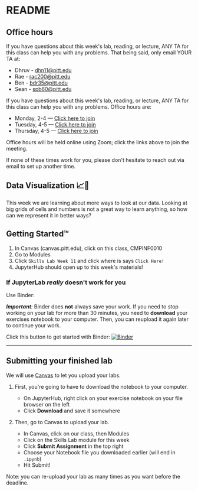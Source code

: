 # README

## Office hours

If you have questions about this week's lab, reading, or lecture, ANY TA for this class can help you with any problems. That being said, only email YOUR TA at:

* Dhruv - dhn11@pitt.edu
* Rae - rac200@pitt.edu
* Ben - bdr35@pitt.edu
* Sean - spb60@pitt.edu

If you have questions about this week's lab, reading, or lecture, ANY TA for this class can help you with any problems. Office hours are:

* Monday, 2-4 — [Click here to join](https://pitt.zoom.us/j/971-420-020)
* Tuesday, 4-5 — [Click here to join](https://pitt.zoom.us/j/592-906-507)
* Thursday, 4-5 — [Click here to join](https://pitt.zoom.us/j/592-906-507)

Office hours will be held online using Zoom; click the links above to join the meeting.

If none of these times work for you, please don't hesitate to reach out via email to set up another time.

## Data Visualization 📈👀

This week we are learning about more ways to look at our data. Looking at big grids of cells and numbers is not a great way to learn anything, so how can we represent it in better ways? 


## Getting Started™

1. In Canvas (canvas.pitt.edu), click on this class, CMPINF0010
2. Go to Modules
5. Click `Skills Lab Week 11` and click where is says `Click Here!`
6. JupyterHub should open up to this week's materials!


### If JupyterLab _really_ doesn't work for you

Use Binder:

_**Important**:_ Binder does **not** always save your work. If you need to stop working on your lab for more than 30 minutes, you need to **download** your exercises notebook to your computer. Then, you can reupload it again later to continue your work.

Click this button to get started with Binder:
[![Binder](https://mybinder.org/badge_logo.svg)](https://mybinder.org/v2/gh/pitt-sci-cmpinf0010/week-12/master?urlpath=lab)

---

## Submitting your finished lab

We will use [Canvas](canvas.pitt.edu) to let you upload your labs. 

1. First, you're going to have to download the notebook to your computer.
    * On JupyterHub, right click on your exercise notebook on your file browser on the left
    * Click **Download** and save it somewhere

2. Then, go to Canvas to upload your lab.
    * In Canvas, click on our class, then Modules
    * Click on the Skills Lab module for this week
    * Click **Submit Assignment** in the top right
    * Choose your Notebook file you downloaded earlier (will end in `.ipynb`)
    * Hit Submit!


Note: you can re-upload your lab as many times as you want before the deadline.
